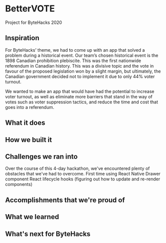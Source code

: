 # BetterVOTE
Project for ByteHacks 2020

## Inspiration
For ByteHacks’ theme, we had to come up with an app that solved a problem during a historical event. Our team’s chosen historical event is the 1898 Canadian prohibition plebiscite. This was the first nationwide referendum in Canadian history. This was a divisive topic and the vote in favour of the proposed legislation won by a slight margin, but ultimately, the Canadian government decided not to implement it due to only 44% voter turnout.

We wanted to make an app that would have had the potential to increase voter turnout, as well as eliminate more barriers that stand in the way of votes such as voter suppression tactics, and reduce the time and cost that goes into a referendum.


## What it does

## How we built it

## Challenges we ran into
Over the course of this 4-day hackathon, we've encountered plenty of obstacles that we've had to overcome.
First time using React Native
Drawer component 
React lifecycle hooks (figuring out how to update and re-render components)


## Accomplishments that we're proud of

## What we learned

## What's next for ByteHacks
